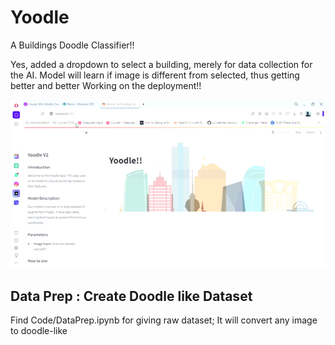 # Yoodle
A Buildings Doodle Classifier!!

Yes, added a dropdown to select a building, merely for data collection for the AI. Model will learn if image is different from selected, thus getting better and better
Working on the deployment!!


![How it works](https://github.com/Ahmad-Waseem/Yoodle/blob/384af9064ebe89fd4e59e08c45d551fff7d5386c/Yoodle-AIBuildingsclassifier-Opera2024-06-1111-09-40-ezgif.com-video-to-gif-converter.gif)






## Data Prep : Create Doodle like Dataset
Find Code/DataPrep.ipynb for giving raw dataset; It will convert any image to doodle-like
